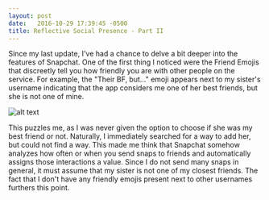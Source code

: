 ```yaml
---
layout: post
date:   2016-10-29 17:39:45 -0500
title: Reflective Social Presence - Part II
---
```


Since my last update, I've had a chance to delve a bit deeper into the features of Snapchat.  One of the first thing I noticed were the Friend Emojis that discreetly tell you how friendly you are with other people on the service.  For example, the "Their BF, but..." emoji appears next to my sister's username indicating that the app considers me one of her best friends, but she is not one of mine.

![alt text](/dwblog/images/SnapchatFriendEmojis.png "Screenshot of Available Friend Emojis")

This puzzles me, as I was never given the option to choose if she was my best friend or not.  Naturally, I immediately searched for a way to add her, but could not find a way.  This made me think that Snapchat somehow analyzes how often or when you send snaps to friends and automatically assigns those interactions a value.  Since I do not send many snaps in general, it must assume that my sister is not one of my closest friends.  The fact that I don't have any friendly emojis present next to other usernames furthers this point.

